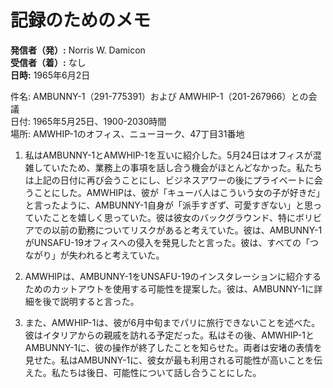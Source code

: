 # 記録のためのメモ

**発信者（発）:** Norris W. Damicon  
**受信者（着）:** なし  
**日時:** 1965年6月2日  

件名: AMBUNNY-1（291-775391）および AMWHIP-1（201-267966）との会議  
日付: 1965年5月25日、1900-2030時間  
場所: AMWHIP-1のオフィス、ニューヨーク、47丁目31番地  

1. 私はAMBUNNY-1とAMWHIP-1を互いに紹介した。5月24日はオフィスが混雑していたため、業務上の事項を話し合う機会がほとんどなかった。私たちは上記の日付に再び会うことにし、ビジネスアワーの後にプライベートに会うことにした。AMWHIPは、彼が「キューバ人はこういう女の子が好きだ」と言ったように、AMBUNNY-1自身が「派手すぎず、可愛すぎない」と思っていたことを嬉しく思っていた。彼は彼女のバックグラウンド、特にボリビアでの以前の勤務についてリスクがあると考えていた。彼は、AMBUNNY-1がUNSAFU-19オフィスへの侵入を発見したと言った。彼は、すべての「つながり」が失われると考えていた。

2. AMWHIPは、AMBUNNY-1をUNSAFU-19のインスタレーションに紹介するためのカットアウトを使用する可能性を提案した。彼は、AMBUNNY-1に詳細を後で説明すると言った。

3. また、AMWHIP-1は、彼が6月中旬までパリに旅行できないことを述べた。彼はイタリアからの親戚を訪れる予定だった。私はその後、AMWHIP-1とAMBUNNY-1に、彼の操作が終了したことを知らせた。両者は安堵の表情を見せた。私はAMBUNNY-1に、彼女が最も利用される可能性が高いことを伝えた。私たちは後日、可能性について話し合うことにした。